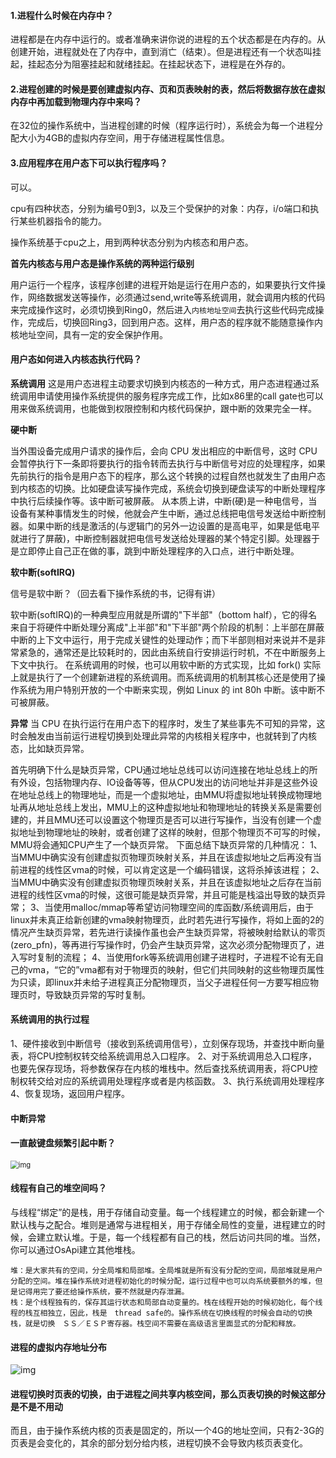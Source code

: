 #### 1.进程什么时候在内存中？

进程都是在内存中运行的。或者准确来讲你说的进程的五个状态都是在内存的。从创建开始，进程就处在了内存中，直到消亡（结束）。但是进程还有一个状态叫挂起，挂起态分为阻塞挂起和就绪挂起。在挂起状态下，进程是在外存的。

#### 2.进程创建的时候是要创建虚拟内存、页和页表映射的表，然后将数据存放在虚拟内存中再加载到物理内存中来吗？

在32位的操作系统中，当进程创建的时候（程序运行时），系统会为每一个进程分配大小为4GB的虚拟内存空间，用于存储进程属性信息。

#### 3.应用程序在用户态下可以执行程序吗？

可以。

cpu有四种状态，分别为编号0到3，以及三个受保护的对象：内存，i/o端口和执行某些机器指令的能力。

操作系统基于cpu之上，用到两种状态分别为内核态和用户态。

**首先内核态与用户态是操作系统的两种运行级别**

用户运行一个程序，该程序创建的进程开始是运行在用户态的，如果要执行文件操作，网络数据发送等操作，必须通过send,write等系统调用，就会调用内核的代码来完成操作这时，必须切换到Ring0，然后进入`内核地址空间`去执行这些代码完成操作，完成后，切换回Ring3，回到用户态。这样，用户态的程序就不能随意操作内核地址空间，具有一定的安全保护作用。

#### 用户态如何进入内核态执行代码？

**系统调用**
这是用户态进程主动要求切换到内核态的一种方式，用户态进程通过系统调用申请使用操作系统提供的服务程序完成工作，比如x86里的call gate也可以用来做系统调用，也能做到权限控制和内核代码保护，跟中断的效果完全一样。

**硬中断**

当外围设备完成用户请求的操作后，会向 CPU 发出相应的中断信号，这时 CPU 会暂停执行下一条即将要执行的指令转而去执行与中断信号对应的处理程序，如果先前执行的指令是用户态下的程序，那么这个转换的过程自然也就发生了由用户态到内核态的切换。比如硬盘读写操作完成，系统会切换到硬盘读写的中断处理程序中执行后续操作等。该中断可被屏蔽。
从本质上讲，中断(硬)是一种电信号，当设备有某种事情发生的时候，他就会产生中断，通过总线把电信号发送给中断控制器。如果中断的线是激活的(与逻辑门的另外一边设置的是高电平，如果是低电平就进行了屏蔽)，中断控制器就把电信号发送给处理器的某个特定引脚。处理器于是立即停止自己正在做的事，跳到中断处理程序的入口点，进行中断处理。

**软中断(softIRQ)**

信号是软中断？（回去看下操作系统的书，记得有讲）

软中断(softIRQ)的一种典型应用就是所谓的"下半部"（bottom half），它的得名来自于将硬件中断处理分离成"上半部"和"下半部"两个阶段的机制：上半部在屏蔽中断的上下文中运行，用于完成关键性的处理动作；而下半部则相对来说并不是非常紧急的，通常还是比较耗时的，因此由系统自行安排运行时机，不在中断服务上下文中执行。
在系统调用的时候，也可以用软中断的方式实现，比如 fork() 实际上就是执行了一个创建新进程的系统调用。而系统调用的机制其核心还是使用了操作系统为用户特别开放的一个中断来实现，例如 Linux 的 int 80h 中断。该中断不可被屏蔽。

**异常**
当 CPU 在执行运行在用户态下的程序时，发生了某些事先不可知的异常，这时会触发由当前运行进程切换到处理此异常的内核相关程序中，也就转到了内核态，比如缺页异常。

首先明确下什么是缺页异常，CPU通过地址总线可以访问连接在地址总线上的所有外设，包括物理内存、IO设备等等，但从CPU发出的访问地址并非是这些外设在地址总线上的物理地址，而是一个虚拟地址，由MMU将虚拟地址转换成物理地址再从地址总线上发出，MMU上的这种虚拟地址和物理地址的转换关系是需要创建的，并且MMU还可以设置这个物理页是否可以进行写操作，当没有创建一个虚拟地址到物理地址的映射，或者创建了这样的映射，但那个物理页不可写的时候，MMU将会通知CPU产生了一个缺页异常。
下面总结下缺页异常的几种情况：
1、当MMU中确实没有创建虚拟页物理页映射关系，并且在该虚拟地址之后再没有当前进程的线性区vma的时候，可以肯定这是一个编码错误，这将杀掉该进程；
2、当MMU中确实没有创建虚拟页物理页映射关系，并且在该虚拟地址之后存在当前进程的线性区vma的时候，这很可能是缺页异常，并且可能是栈溢出导致的缺页异常；
3、当使用malloc/mmap等希望访问物理空间的库函数/系统调用后，由于linux并未真正给新创建的vma映射物理页，此时若先进行写操作，将如上面的2的情况产生缺页异常，若先进行读操作虽也会产生缺页异常，将被映射给默认的零页(zero_pfn)，等再进行写操作时，仍会产生缺页异常，这次必须分配物理页了，进入写时复制的流程；
4、当使用fork等系统调用创建子进程时，子进程不论有无自己的vma，“它的”vma都有对于物理页的映射，但它们共同映射的这些物理页属性为只读，即linux并未给子进程真正分配物理页，当父子进程任何一方要写相应物理页时，导致缺页异常的写时复制。

#### 系统调用的执行过程

1、硬件接收到中断信号（接收到系统调用信号），立刻保存现场，并查找中断向量表，将CPU控制权转交给系统调用总入口程序。
2、对于系统调用总入口程序，也要先保存现场，将参数保存在内核的堆栈中。然后查找系统调用表，将CPU控制权转交给对应的系统调用处理程序或者是内核函数。
3、执行系统调用处理程序
4、恢复现场，返回用户程序。

#### 中断异常

#### 一直敲键盘频繁引起中断？

<img src="https://img-blog.csdnimg.cn/20210420185920388.png?x-oss-process=image/watermark,type_ZmFuZ3poZW5naGVpdGk,shadow_10,text_aHR0cHM6Ly9ibG9nLmNzZG4ubmV0L3dlaXhpbl80NjY0NTYxMw==,size_16,color_FFFFFF,t_70#pic_center" alt="img" style="zoom: 80%;" />

#### 线程有自己的堆空间吗？

与线程“绑定”的是栈，用于存储自动变量。每一个线程建立的时候，都会新建一个默认栈与之配合。堆则是通常与进程相关，用于存储全局性的变量，进程建立的时候，会建立默认堆。于是，每一个线程都有自己的栈，然后访问共同的堆。当然，你可以通过OsApi建立其他堆栈。

```
堆：是大家共有的空间，分全局堆和局部堆。全局堆就是所有没有分配的空间，局部堆就是用户分配的空间。堆在操作系统对进程初始化的时候分配，运行过程中也可以向系统要额外的堆，但是记得用完了要还给操作系统，要不然就是内存泄漏。
栈：是个线程独有的，保存其运行状态和局部自动变量的。栈在线程开始的时候初始化，每个线程的栈互相独立，因此，栈是　thread safe的。操作系统在切换线程的时候会自动的切换栈，就是切换　ＳＳ／ＥＳＰ寄存器。栈空间不需要在高级语言里面显式的分配和释放。
```

#### 进程的虚拟内存地址分布

![img](https://img-blog.csdnimg.cn/ccbed52609774b53a07dccc0d7f255fe.png?x-oss-process=image/watermark,type_d3F5LXplbmhlaQ,shadow_50,text_Q1NETiBAVmFpbjk1Nw==,size_20,color_FFFFFF,t_70,g_se,x_16)

#### 进程切换时页表的切换，由于进程之间共享内核空间，那么页表切换的时候这部分是不是不用动

而且，由于操作系统内核的页表是固定的，所以一个4G的地址空间，只有2-3G的页表是会变化的，其余的部分划分给内核，进程切换不会导致内核页表变化。